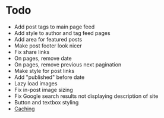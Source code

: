 # Todo
- Add post tags to main page feed
- Add style to author and tag feed pages
- Add area for featured posts
- Make post footer look nicer
- Fix share links
- On pages, remove date
- On pages, remove previous next pagination
- Make style for post links
- Add "published" before date
- Lazy load images
- Fix in-post image sizing
- Fix Google search results not displaying description of site
- Button and textbox styling
- [Caching](https://developers.google.com/speed/docs/insights/LeverageBrowserCaching)
